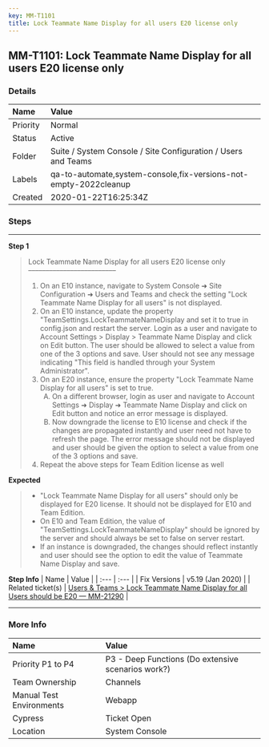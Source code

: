 ```yaml
---
key: MM-T1101
title: Lock Teammate Name Display for all users E20 license only
---
```


## MM-T1101: Lock Teammate Name Display for all users E20 license only

### Details

| Name     | Value                                                            |
| :------- | :--------------------------------------------------------------- |
| Priority | Normal                                                           |
| Status   | Active                                                           |
| Folder   | Suite / System Console / Site Configuration / Users and Teams    |
| Labels   | qa-to-automate,system-console,fix-versions-not-empty-2022cleanup |
| Created  | 2020-01-22T16:25:34Z                                             |

### Steps

<hr/>

**Step 1**

> <article>Lock Teammate Name Display for all users E20 license only<br>–––––––––––––––––––––––––<ol><li>On an E10 instance, navigate to System Console ➜ Site Configuration ➜ Users and Teams and check the setting "Lock Teammate Name Display for all users" is not displayed.</li><li>On an E10 instance, update the property "TeamSettings.LockTeammateNameDisplay and set it to true in config.json and restart the server. Login as a user and navigate to Account Settings &gt; Display &gt; Teammate Name Display and click on Edit button. The user should be allowed to select a value from one of the 3 options and save. User should not see any message indicating "This field is handled through your System Administrator".</li><li>On an E20 instance, ensure the property "Lock Teammate Name Display for all users" is set to true.<ol style="list-style-type: upper-alpha;"><li>On a different browser, login as user and navigate to Account Settings ➜ Display ➜ Teammate Name Display and click on Edit button and notice an error message is displayed.</li><li>Now downgrade the license to E10 license and check if the changes are propagated instantly and user need not have to refresh the page. The error message should not be displayed and user should be given the option to select a value from one of the 3 options and save.</li></ol></li><li>Repeat the above steps for Team Edition license as well</li></ol></article>

**Expected**

> <article><ul><li>"Lock Teammate Name Display for all users" should only be displayed for E20 license. It should not be displayed for E10 and Team Edition.</li><li>On E10 and Team Edition, the value of "TeamSettings.LockTeammateNameDisplay" should be ignored by the server and should always be set to false on server restart.</li><li>If an instance is downgraded, the changes should reflect instantly and user should see the option to edit the value of Teammate Name Display and save.</li></ul></article>

**Step Info**
| Name | Value |
| :--- | :--- |
| Fix Versions | v5.19 (Jan 2020) |
| Related ticket(s) | <a href="https://mattermost.atlassian.net/browse/MM-21290">Users &amp; Teams &gt; Lock Teammate Name Display for all Users should be E20 — MM-21290</a> |

<hr/>

### More Info

| Name                     | Value                                              |
| :----------------------- | :------------------------------------------------- |
| Priority P1 to P4        | P3 - Deep Functions (Do extensive scenarios work?) |
| Team Ownership           | Channels                                           |
| Manual Test Environments | Webapp                                             |
| Cypress                  | Ticket Open                                        |
| Location                 | System Console                                     |
